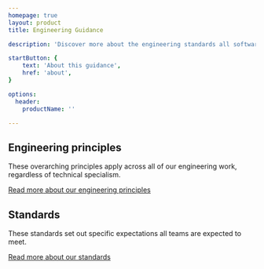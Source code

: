 ```yaml
---
homepage: true
layout: product
title: Engineering Guidance

description: 'Discover more about the engineering standards all software development in HMRC is expected to follow.'

startButton: {
    text: 'About this guidance',
    href: 'about',
}

options:
  header:
    productName: ''

---
```


<div class="govuk-grid-row">
  <div class="govuk-grid-column-one-half">
    <h2 class="govuk-heading-m">Engineering principles</h2>
    <p class="govuk-body">These overarching principles apply across all of our engineering work, regardless of technical specialism.</p>
    <p class="govuk-body"><a href="/engineering-principles">Read more<span class="govuk-visually-hidden"> about our engineering principles</span></a></p>
  </div>
  <div class="govuk-grid-column-one-half">
    <h2 class="govuk-heading-m">Standards</h2>
    <p class="govuk-body">These standards set out specific expectations all teams are expected to meet.</p>
    <p class="govuk-body"><a href="/standards">Read more<span class="govuk-visually-hidden"> about our standards</span></a></p>
  </div>
</div>
